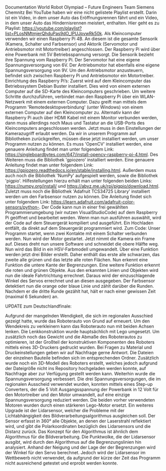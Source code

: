 Documentation
World Robot Olympiad – Future Engineers
Team Siemens Chemnitz
Bei YouTube haben wir eine nicht gelistete Playlist erstellt. Darin ist ein Video, in dem unser Auto das Eröffnungsrennen fährt und ein Video, in dem unser Auto das Hindernisrennen meistert, enthalten. Hier geht es zu Playlist: https://youtube.com/playlist?list=PLosNMtmjerQhduPas9dO_IPUJpvwRk50k.
Als Kleincomputer verwenden wir einen Raspberry Pi 4B. An diesem ist die gesamte Sensorik (Kamera, Schalter und Farbsensor) und Aktorik (Servomotor und Antriebsmotor mit Motortreiber) angeschlossen. Der Raspberry Pi wird über eine Powerbank mit 5V Betriebsspannung versorgt. Die Sensorik bezieht ihre Spannung vom Raspberry Pi. Der Servomotor hat eine eigene Spannungsversorgung von 6V. Der Antriebsmotor hat ebenfalls eine eigene Spannungsversorgung von 9V. Um den Antriebsmotor anzusteuern, befindet sich zwischen Raspberry Pi und Antriebsmotor ein Motortreiber.
Einrichtung des Raspberry Pi’s: Zuerst wird auf dem Kleincomputer das Betriebssystem Debian Buster installiert. Dies wird von einem externen Computer auf die SD-Karte des Kleincomputers geschrieben. Um weitere Schritte durchzuführen, verbindet man den Raspberry Pi über ein WLAN-Netzwerk mit einem externen Computer. Dazu greift man mittels dem Programm 'Remotedesktopverbindung' (unter Windows) von einem externen Computer auf den Kleincomputer zu. Alternativ kann der Raspberry Pi auch über HDMI Kabel mit einem Monitor verbunden werden, dann muss allerdings noch Maus und Tastatur an die USB-Ports des Kleincomputers angeschlossen werden. Jetzt muss in den Einstellungen der Kamerazugriff erlaubt werden. Da wir in unserem Programm auf Bibliotheken zurückgreifen, müssen diese jetzt installiert werden, um unser Programm nutzen zu können. Es muss 'OpenCV' installiert werden, eine genauere Anleitung findet man unter folgendem Link: https://singleboardbytes.com/647/install-opencv-raspberry-pi-4.html. Des Weiteren muss die Bibliothek 'gpiozero' installiert werden. Eine genauere Anleitung findet man unter folgendem Link: https://gpiozero.readthedocs.io/en/stable/installing.html. Außerdem muss auch noch die Bibliothek 'NumPy' aufgespielt werden, sowie die Bibliothek 'pigpio'. Hilfestellungen hierzu erhält man unter folgenden beiden Links: https://numpy.org/install/ und https://abyz.me.uk/rpi/pigpio/download.html. Zuletzt muss noch die Bibliothek 'Adafruit TCS34725 Library' installiert werden um den Farbsensor nutzen zu können. Die Anleitung findet sich unter folgendem Link: https://learn.adafruit.com/adafruit-color-sensors/python-. Der Code kann nun in einer frei gewählten Programmierumgebung (wir nutzen VisualStudioCode) auf dem Raspberry Pi geöffnet und bearbeitet werden. Wenn man nun ausführen auswählt, wird der Code auf dem Steuergerät kompiliert und ausgeführt. Ein Hochladen entfällt, da direkt auf dem Steuergerät programmiert wird. 
Zum Code: Unser Programm startet, wenn zwei Kontakte mit einem Schalter verbunden werden. Nun wird der Motor gestartet. Jetzt nimmt die Kamera ein Frame auf. Dieses dreht nun unsere Software und schneidet die obere Hälfte weg. Nun wird das Bild in ein HSV-Farbmodell umgewandelt. Über eine Funktion werden jetzt drei Bilder erstellt. Daher enthält das erste alle schwarzen, das zweite alle grünen und das letzte alle roten Flächen. Nun erkennt eine Funktion die untere Kante der Begrenzungen. Eine weitere Funktion erkennt die roten und grünen Objekte. Aus den erkannten Linien und Objekten wird nun die ideale Fahrtrichtung errechnet. Daraus wird der einzuschlagende Winkel des Servos errechnet und an diesen ausgegeben. Der Farbsensor detektiert nun die orange oder blaue Linie und zählt darüber die Runden. Nachdem er die dritte Runde gezählt hat, hält er nach einer gewissen Zeit (maximal 6 Sekunden) an.

UPDATE zum Deutschlandfinale:

Aufgrund der mangelnden Wendigkeit, die sich im regionalen Ausschied gezeigt hatte, wurde das Roboterauto von Grund auf erneuert. Um den Wendekreis zu verkleinern kann das Roboterauto nun mit beiden Achsen lenken. Die Lenkkonstruktion wurde hauptsächlich mit Lego umgesetzt. Um zusätzlich noch das Gewicht und die Abmaße des Roboterautos zu optimieren, ist der Großteil der konstruktiven Komponenten des Roboters mittels eines 3D-Druckers gedruckt wurden. Bei Fragen zu Material und Druckeinstellungen geben wir auf Nachfrage gerne Antwort. Die Dateien der einzelnen Bauteile befinden sich im entsprechenden Ordner. Zusätzlich wurde noch ein 3D-Modell des Roboters erstellt, welches jedoch aufgrund der Dateigröße nicht ins Repository hochgeladen werden konnte, auf Nachfrage aber zur Verfügung gestellt werden kann. Weiterhin wurde die Spannungsversorgung verbessert. Die drei Spannungsversorgungen, die im regionalen Ausscheid verwendet wurden, konnten mittels eines Step-up Converters, der die 5 Volt Ausgangsspannung der Powerbank in 12 Volt für den Motortreiber und den Motor umwandelt, auf eine einzige Spannungsversorgung reduziert werden. Die beiden vorher verwendeten Motoren wurden durch einen stärkeren Lego-Motor ersetzt. Ein weiteres Upgrade ist der Lidarsensor, welcher die Probleme mit der Lichtabhängigkeit des Bildverarbeitungsalgorithmus ausgleichen soll. Der Sensor erfasst in 360° alle Objekte, an denen der Laserstrahl reflektiert wird, und gibt die Polarkoordinaten bezüglich des Lidarsensors und die Distanz zurück. Das Konzept für den Algorithmus ist ähnlich dem Algorithmus für die Bildverarbeitung. Die Punktwolke, die der Lidarsensor ausgibt, wird durch den Algorithmus auf die Begrenzungslinien hin analysiert. Anhand der Neigung und der Lage der der Begrenzungen wird der Winkel für den Servo berechnet. Jedoch wird der Lidarsensor im Wettbewerb nicht verwendet, da aufgrund der kürze  der Zeit das Programm nicht ausreichend getestet und erprobt werden konnte.

